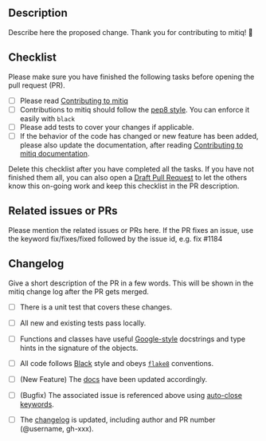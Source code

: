 Description
-----------
Describe here the proposed change. Thank you for contributing to mitiq! 🙂


Checklist
-----------
Please make sure you have finished the following tasks before opening the pull request (PR).

- [ ] Please read [Contributing to mitiq](https://github.com/unitaryfund/mitiq/blob/master/CONTRIBUTING.md)
- [ ] Contributions to mitiq should follow the [pep8 style](https://www.python.org/dev/peps/pep-0008/). You can enforce it easily with `black`
- [ ] Please add tests to cover your changes if applicable.
- [ ] If the behavior of the code has changed or new feature has been added, please also update the documentation, after reading [Contributing to mitiq documentation](https://github.com/unitaryfund/mitiq/blob/master/docs/README-docs.md).

Delete this checklist after you have completed all the tasks. If you have not finished them all, you can also open a [Draft Pull Request](https://github.blog/2019-02-14-introducing-draft-pull-requests/) to let the others know this on-going work and keep this checklist in the PR description.


Related issues or PRs
---------------------
Please mention the related issues or PRs here. If the PR fixes an issue, use the keyword fix/fixes/fixed followed by the issue id, e.g. fix #1184

Changelog
---------
Give a short description of the PR in a few words. This will be shown in the mitiq change log after the PR gets merged.


- [ ] There is a unit test that covers these changes.
- [ ] All new and existing tests pass locally.
- [ ] Functions and classes have useful [Google-style][google] docstrings and type hints in the signature of the objects.
- [ ] All code follows [Black][black] style and obeys [`flake8`][flake8] conventions.
- [ ] (New Feature) The [docs][docs] have been updated accordingly.
- [ ] (Bugfix) The associated issue is referenced above using [auto-close keywords][auto-close].
- [ ] The [changelog][changelog] is updated, including author and PR number (@username, gh-xxx).


[auto-close]: https://help.github.com/en/articles/closing-issues-using-keywords
[black]: https://black.readthedocs.io/en/stable/index.html
[changelog]: https://github.com/unitaryfund/mitiq/blob/master/CHANGELOG.md
[contributing]: https://github.com/unitaryfund/mitiq/blob/master/CONTRIBUTING.md
[docs]: https://github.com/unitaryfund/mitiq/blob/master/docs/source/
[flake8]: http://flake8.pycqa.org
[pep-484]: https://www.python.org/dev/peps/pep-0484/
[google]: https://sphinxcontrib-napoleon.readthedocs.io/en/latest/example_google.html
